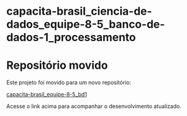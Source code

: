 # capacita-brasil_ciencia-de-dados_equipe-8-5_banco-de-dados-1_processamento
# Repositório movido

Este projeto foi movido para um novo repositório:

[capacita-brasil_equipe-8-5_bd1](https://github.com/sergio-ceara/capacita-brasil_equipe-8-5_bd1)

Acesse o link acima para acompanhar o desenvolvimento atualizado.
